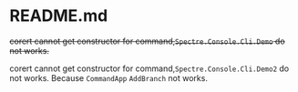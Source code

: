 # README.md

~~corert cannot get constructor for command,`Spectre.Console.Cli.Demo` do not works.~~

corert cannot get constructor for command,`Spectre.Console.Cli.Demo2` do not works. Because `CommandApp` `AddBranch` not works.
